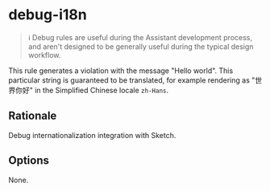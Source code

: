 # debug-i18n

> ℹ️ Debug rules are useful during the Assistant development process, and aren't designed to be
> generally useful during the typical design workflow.

This rule generates a violation with the message "Hello world". This particular string is guaranteed
to be translated, for example rendering as "世界你好" in the Simplified Chinese locale `zh-Hans`.

## Rationale

Debug internationalization integration with Sketch.

## Options

None.
